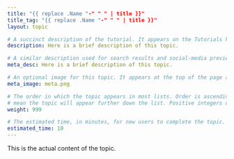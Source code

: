 ```yaml
---
title: "{{ replace .Name "-" " " | title }}"
title_tag: "{{ replace .Name "-" " " | title }}"
layout: topic

# A succinct description of the tutorial. It appears on the Tutorials home and collection pages.
description: Here is a brief description of this topic.

# A similar description used for search results and social-media previews.
meta_desc: Here is a brief description of this topic.

# An optional image for this topic. It appears at the top of the page and is used in social-media previews.
meta_image: meta.png

# The order in which the topic appears in most lists. Order is ascending, so higher numbers
# mean the topic will appear further down the list. Positive integers only.
weight: 999

# The estimated time, in minutes, for new users to complete the topic.
estimated_time: 10
---
```


This is the actual content of the topic.
